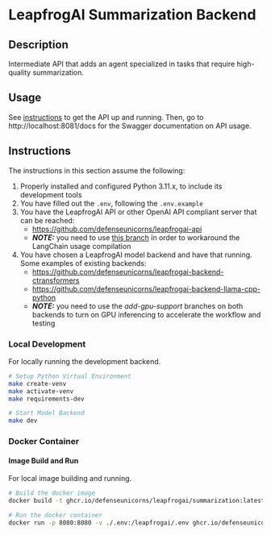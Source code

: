# LeapfrogAI Summarization Backend

## Description

Intermediate API that adds an agent specialized in tasks that require high-quality summarization.

## Usage

See [instructions](#instructions) to get the API up and running. Then, go to http://localhost:8081/docs for the Swagger documentation on API usage.

## Instructions

The instructions in this section assume the following:

1. Properly installed and configured Python 3.11.x, to include its development tools
2. You have filled out the `.env`, following the `.env.example`
3. You have the LeapfrogAI API or other OpenAI API compliant server that can be reached:
   - https://github.com/defenseunicorns/leapfrogai-api
   - **_NOTE:_** you need to use [this branch](https://github.com/defenseunicorns/leapfrogai-api/tree/add-completion-usage-placeholders) in order to workaround the LangChain usage compilation
4. You have chosen a LeapfrogAI model backend and have that running. Some examples of existing backends:
   - https://github.com/defenseunicorns/leapfrogai-backend-ctransformers
   - https://github.com/defenseunicorns/leapfrogai-backend-llama-cpp-python
   - **_NOTE:_** you need to use the _add-gpu-support_ branches on both backends to turn on GPU inferencing to accelerate the workflow and testing

### Local Development

For locally running the development backend.

```bash
# Setup Python Virtual Environment
make create-venv
make activate-venv
make requirements-dev

# Start Model Backend
make dev
```

### Docker Container

#### Image Build and Run

For local image building and running.

```bash
# Build the docker image
docker build -t ghcr.io/defenseunicorns/leapfrogai/summarization:latest .

# Run the docker container
docker run -p 8080:8080 -v ./.env:/leapfrogai/.env ghcr.io/defenseunicorns/leapfrogai/summarization:latest
```
